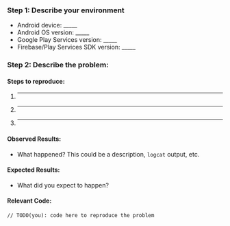 
<!--

Are you in the right place?

  * If you think you have found a **bug in the Firebase Android SDK** please file the issue here:
    https://github.com/firebase/firebase-android-sdk
    
  * For issues or feature requests related to the code **in this repository** file a Github issue.
    * If you are filing an issue about **FCM in the background** make sure to read [#4](https://github.com/firebase/quickstart-android/issues/4) and [#89](https://github.com/firebase/quickstart-android/issues/89) first!
    
  * For general technical questions, post a question on [StackOverflow](http://stackoverflow.com/) tagged appropriately.
  
  * For general Firebase discussion, use the [firebase-talk google group](https://groups.google.com/forum/#!forum/firebase-talk)
  
  * For help troubleshooting your application that does not fall under one of the above categories, reach out to the [personalized Firebase support channel](https://firebase.google.com/support/)

-->

### Step 1: Describe your environment

  * Android device: _____
  * Android OS version: _____
  * Google Play Services version: _____
  * Firebase/Play Services SDK version: _____
  
### Step 2: Describe the problem:

#### Steps to reproduce:

  1. _____
  2. _____
  3. _____
  
#### Observed Results:

  * What happened?  This could be a description, `logcat` output, etc.
  
#### Expected Results:

  * What did you expect to happen?
  
#### Relevant Code:

  ```
  // TODO(you): code here to reproduce the problem
  ```
